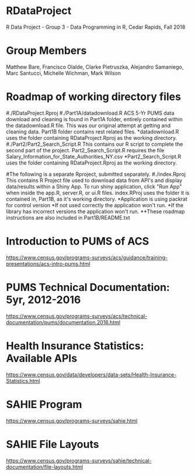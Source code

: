 # RDataProject
R Data Project - Group 3 - Data Programming in R, Cedar Rapids, Fall 2018
# Group Members
Matthew Bare, Francisco Olalde, Clarke Pietruszka, Alejandro Samaniego, Marc Santucci, Michelle Wichman, Mark Wilson



# Roadmap of working directory files
#./RDataProject.Rproj
#./Part1A/datadownload.R
ACS 5-Yr PUMS data download and cleaning is found in Part1A folder, entirely contained within the datadownload.R file. This was our original attempt at getting and cleaning data. Part1B folder contains rest related files.
*datadownload.R uses the folder containing RDataProject.Rproj as the working directory.
#./Part2/Part2_Search_Script.R
This contains our R script to complete the second part of the project. Part2_Search_Script.R requires the file Salary_Information_for_State_Authorities_NY.csv
*Part2_Search_Script.R uses the folder containing RDataProject.Rproj as the working directory.

#The following is a separate Rproject, submitted separately. 
#./index.Rproj
This contains R Project file used to download data from API's and display data/results within a Shiny App. To run shiny application, click "Run App" when inside the app.R, server.R, or ui.R files.
index.RProj uses the folder it is contained in, Part1B, as it's working directory.
*Application is using packrat for control version
*If not used correctly the application won't run.
*If the library has incorrect versions the application won't run.
**These roadmap instructions are also included in Part1B/README.txt



# Introduction to PUMS of ACS
https://www.census.gov/programs-surveys/acs/guidance/training-presentations/acs-intro-pums.html
# PUMS Technical Documentation: 5yr, 2012-2016
https://www.census.gov/programs-surveys/acs/technical-documentation/pums/documentation.2016.html
# Health Insurance Statistics: Available APIs
https://www.census.gov/data/developers/data-sets/Health-Insurance-Statistics.html
# SAHIE Program
https://www.census.gov/programs-surveys/sahie.html
# SAHIE File Layouts
https://www.census.gov/programs-surveys/sahie/technical-documentation/file-layouts.html